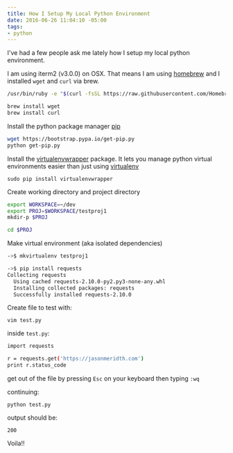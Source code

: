 ```yaml
---
title: How I Setup My Local Python Environment
date: 2016-06-26 11:04:10 -05:00
tags:
- python
---
```


I've had a few people ask me lately how I setup my local python environment.

I am using iterm2 (v3.0.0) on OSX.  That means I am using [homebrew](https://brew.sh) and I installed `wget` and `curl` via brew.

```bash
/usr/bin/ruby -e "$(curl -fsSL https://raw.githubusercontent.com/Homebrew/install/master/install)"

brew install wget
brew install curl
```

Install the python package manager [pip](https://pip.pypa.io/en/stable://pip.pypa.io/en/stable/)

```bash
wget https://bootstrap.pypa.io/get-pip.py
python get-pip.py
```

Install the [virtualenvwrapper](https://virtualenvwrapper.readthedocs.io/en/latest/) package.  It lets you manage python virtual environments easier than just using [virtualenv](https://virtualenv.pypa.io/en/stable/)

`sudo pip install virtualenvwrapper`

Create working directory and project directory

```bash
export WORKSPACE=~/dev
export PROJ=$WORKSPACE/testproj1
mkdir-p $PROJ

cd $PROJ
```

Make virtual environment (aka isolated dependencies)

```bash
->$ mkvirtualenv testproj1

->$ pip install requests
Collecting requests
  Using cached requests-2.10.0-py2.py3-none-any.whl
  Installing collected packages: requests
  Successfully installed requests-2.10.0
```

Create file to test with:

`vim test.py`

inside `test.py`:

```bash
import requests

r = requests.get('https://jasonmeridth.com')
print r.status_code
```

get out of the file by pressing `Esc` on your keyboard then typing `:wq`

continuing:

`python test.py`

output should be:

`200`

Voila!!
